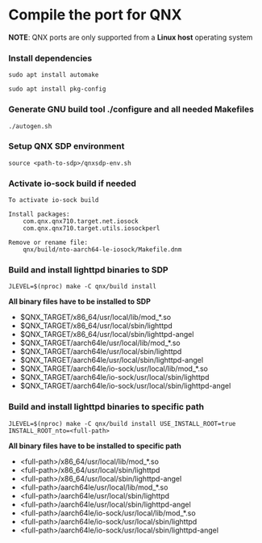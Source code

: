 # Compile the port for QNX

**NOTE**: QNX ports are only supported from a **Linux host** operating system

### Install dependencies

`sudo apt install automake`

`sudo apt install pkg-config`

### Generate GNU build tool ./configure and all needed Makefiles

`./autogen.sh`

### Setup QNX SDP environment

`source <path-to-sdp>/qnxsdp-env.sh`

### Activate io-sock build if needed
```
To activate io-sock build

Install packages:
    com.qnx.qnx710.target.net.iosock
    com.qnx.qnx710.target.utils.iosockperl

Remove or rename file:
    qnx/build/nto-aarch64-le-iosock/Makefile.dnm
```

### Build and install lighttpd binaries to SDP

`JLEVEL=$(nproc) make -C qnx/build install`

**All binary files have to be installed to SDP**
* $QNX_TARGET/x86_64/usr/local/lib/mod_*.so
* $QNX_TARGET/x86_64/usr/local/sbin/lighttpd
* $QNX_TARGET/x86_64/usr/local/sbin/lighttpd-angel
* $QNX_TARGET/aarch64le/usr/local/lib/mod_*.so
* $QNX_TARGET/aarch64le/usr/local/sbin/lighttpd
* $QNX_TARGET/aarch64le/usr/local/sbin/lighttpd-angel
* $QNX_TARGET/aarch64le/io-sock/usr/local/lib/mod_*.so
* $QNX_TARGET/aarch64le/io-sock/usr/local/sbin/lighttpd
* $QNX_TARGET/aarch64le/io-sock/usr/local/sbin/lighttpd-angel

### Build and install lighttpd binaries to specific path

`JLEVEL=$(nproc) make -C qnx/build install USE_INSTALL_ROOT=true INSTALL_ROOT_nto=<full-path>`

**All binary files have to be installed to specific path**
* \<full-path\>/x86_64/usr/local/lib/mod_*.so
* \<full-path\>/x86_64/usr/local/sbin/lighttpd
* \<full-path\>/x86_64/usr/local/sbin/lighttpd-angel
* \<full-path\>/aarch64le/usr/local/lib/mod_*.so
* \<full-path\>/aarch64le/usr/local/sbin/lighttpd
* \<full-path\>/aarch64le/usr/local/sbin/lighttpd-angel
* \<full-path\>/aarch64le/io-sock/usr/local/lib/mod_*.so
* \<full-path\>/aarch64le/io-sock/usr/local/sbin/lighttpd
* \<full-path\>/aarch64le/io-sock/usr/local/sbin/lighttpd-angel
